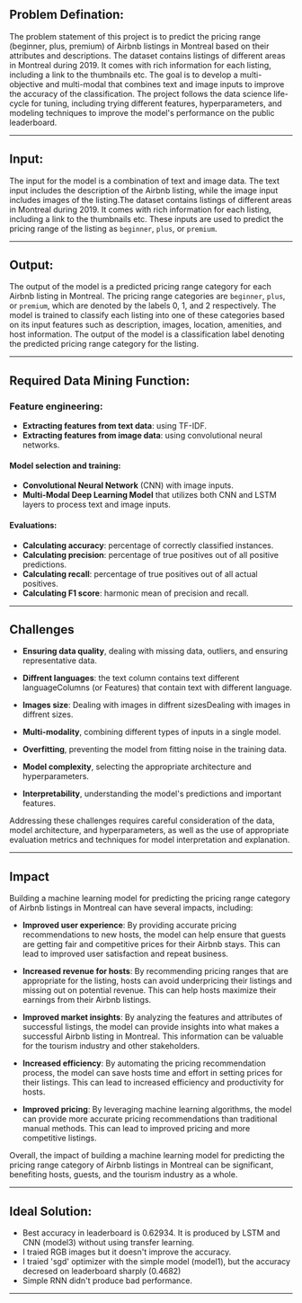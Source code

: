 


## **Problem Defination:**

The problem statement of this project is to predict the pricing range (beginner, plus, premium) of Airbnb listings in Montreal based on their attributes and descriptions. The dataset contains listings of different areas in Montreal during 2019. It comes with rich information for each listing, including a link to the thumbnails etc. The goal is to develop a multi-objective and multi-modal that combines text and image inputs to improve the accuracy of the classification. The project follows the data science life-cycle for tuning, including trying different features, hyperparameters, and modeling techniques to improve the model's performance on the public leaderboard.

---
## **Input:**

The input for the model is a combination of text and image data. The text input includes the description of the Airbnb listing, while the image input includes images of the listing.The dataset contains listings of different areas in Montreal during 2019. It comes with rich information for each listing, including a link to the thumbnails etc. These inputs are used to predict the pricing range of the listing as `beginner`, `plus`, or `premium`.

---

## **Output:**

The output of the model is a predicted pricing range category for each Airbnb listing in Montreal. The pricing range categories are `beginner`, `plus`, or `premium`, which are denoted by the labels 0, 1, and 2 respectively. The model is trained to classify each listing into one of these categories based on its input features such as description, images, location, amenities, and host information. The output of the model is a classification label denoting the predicted pricing range category for the listing.

---

## **Required Data Mining Function:**


### **Feature engineering:**
- **Extracting features from text data**: using TF-IDF.
- **Extracting features from image data**: using convolutional neural networks.

#### **Model selection and training:**

- **Convolutional Neural Network** (CNN) with image inputs.
- **Multi-Modal Deep Learning Model** that utilizes both CNN and LSTM layers to process text and image inputs.

#### **Evaluations:**

- **Calculating accuracy**: percentage of correctly classified instances.
- **Calculating precision**: percentage of true positives out of all positive predictions.
- **Calculating recall**: percentage of true positives out of all actual positives.
- **Calculating F1 score**: harmonic mean of precision and recall.

---

## **Challenges**

- **Ensuring data quality**, dealing with missing data, outliers, and ensuring representative data.

- **Diffrent languages**: the text column contains text different languageColumns (or Features) that contain text with different language.

- **Images size**: Dealing with images in diffrent sizesDealing with images in diffrent sizes.

- **Multi-modality**, combining different types of inputs in a single model.

- **Overfitting**, preventing the model from fitting noise in the training data.

- **Model complexity**, selecting the appropriate architecture and hyperparameters.

- **Interpretability**, understanding the model's predictions and important features.


Addressing these challenges requires careful consideration of the data, model architecture, and hyperparameters, as well as the use of appropriate evaluation metrics and techniques for model interpretation and explanation.

---
## **Impact**


Building a machine learning model for predicting the pricing range category of Airbnb listings in Montreal can have several impacts, including:

- **Improved user experience**: By providing accurate pricing recommendations to new hosts, the model can help ensure that guests are getting fair and competitive prices for their Airbnb stays. This can lead to improved user satisfaction and repeat business.

- **Increased revenue for hosts**: By recommending pricing ranges that are appropriate for the listing, hosts can avoid underpricing their listings and missing out on potential revenue. This can help hosts maximize their earnings from their Airbnb listings.

- **Improved market insights**: By analyzing the features and attributes of successful listings, the model can provide insights into what makes a successful Airbnb listing in Montreal. This information can be valuable for the tourism industry and other stakeholders.

- **Increased efficiency**: By automating the pricing recommendation process, the model can save hosts time and effort in setting prices for their listings. This can lead to increased efficiency and productivity for hosts.

- **Improved pricing**: By leveraging machine learning algorithms, the model can provide more accurate pricing recommendations than traditional manual methods. This can lead to improved pricing and more competitive listings.

Overall, the impact of building a machine learning model for predicting the pricing range category of Airbnb listings in Montreal can be significant, benefiting hosts, guests, and the tourism industry as a whole.

---

## **Ideal Solution:**

- Best accuracy in leaderboard is 0.62934. It is produced by LSTM and CNN (model3) without using transfer learning.
- I traied RGB images but it doesn't improve the accuracy.
- I traied 'sgd' optimizer with the simple model (model1), but the accuracy decresed on leaderboard sharply (0.4682)
- Simple RNN didn't produce bad performance.

---



